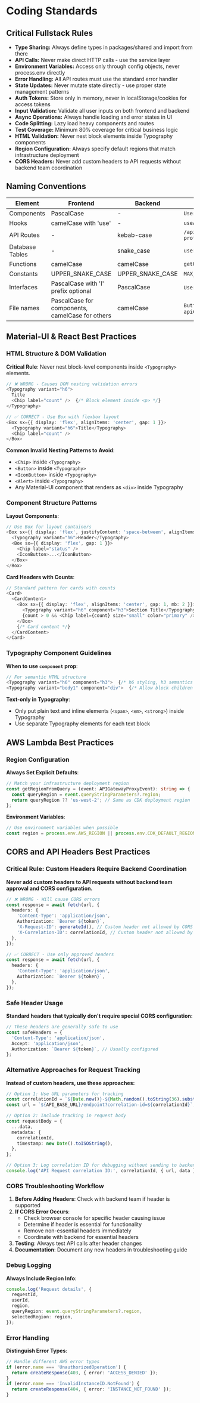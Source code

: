 # Coding Standards

## Critical Fullstack Rules

- **Type Sharing:** Always define types in packages/shared and import from there
- **API Calls:** Never make direct HTTP calls - use the service layer
- **Environment Variables:** Access only through config objects, never process.env directly
- **Error Handling:** All API routes must use the standard error handler
- **State Updates:** Never mutate state directly - use proper state management patterns
- **Auth Tokens:** Store only in memory, never in localStorage/cookies for access tokens
- **Input Validation:** Validate all user inputs on both frontend and backend
- **Async Operations:** Always handle loading and error states in UI
- **Code Splitting:** Lazy load heavy components and routes
- **Test Coverage:** Minimum 80% coverage for critical business logic
- **HTML Validation:** Never nest block elements inside Typography components
- **Region Configuration:** Always specify default regions that match infrastructure deployment
- **CORS Headers:** Never add custom headers to API requests without backend team coordination

## Naming Conventions

| Element         | Frontend                                        | Backend          | Example                      |
| --------------- | ----------------------------------------------- | ---------------- | ---------------------------- |
| Components      | PascalCase                                      | -                | `UserProfile.tsx`            |
| Hooks           | camelCase with 'use'                            | -                | `useAuth.ts`                 |
| API Routes      | -                                               | kebab-case       | `/api/user-profile`          |
| Database Tables | -                                               | snake_case       | `user_profiles`              |
| Functions       | camelCase                                       | camelCase        | `getUserById()`              |
| Constants       | UPPER_SNAKE_CASE                                | UPPER_SNAKE_CASE | `MAX_RETRIES`                |
| Interfaces      | PascalCase with 'I' prefix optional             | PascalCase       | `User` or `IUser`            |
| File names      | PascalCase for components, camelCase for others | camelCase        | `Button.tsx`, `apiClient.ts` |

## Material-UI & React Best Practices

### HTML Structure & DOM Validation

**Critical Rule**: Never nest block-level components inside `<Typography>` elements.

```typescript
// ❌ WRONG - Causes DOM nesting validation errors
<Typography variant="h6">
  Title
  <Chip label="count" />  {/* Block element inside <p> */}
</Typography>

// ✅ CORRECT - Use Box with flexbox layout
<Box sx={{ display: 'flex', alignItems: 'center', gap: 1 }}>
  <Typography variant="h6">Title</Typography>
  <Chip label="count" />
</Box>
```

**Common Invalid Nesting Patterns to Avoid**:

- `<Chip>` inside `<Typography>`
- `<Button>` inside `<Typography>`
- `<IconButton>` inside `<Typography>`
- `<Alert>` inside `<Typography>`
- Any Material-UI component that renders as `<div>` inside Typography

### Component Structure Patterns

**Layout Components**:

```typescript
// Use Box for layout containers
<Box sx={{ display: 'flex', justifyContent: 'space-between', alignItems: 'center' }}>
  <Typography variant="h6">Header</Typography>
  <Box sx={{ display: 'flex', gap: 1 }}>
    <Chip label="status" />
    <IconButton>...</IconButton>
  </Box>
</Box>
```

**Card Headers with Counts**:

```typescript
// Standard pattern for cards with counts
<Card>
  <CardContent>
    <Box sx={{ display: 'flex', alignItems: 'center', gap: 1, mb: 2 }}>
      <Typography variant="h6" component="h3">Section Title</Typography>
      {count > 0 && <Chip label={count} size="small" color="primary" />}
    </Box>
    {/* Card content */}
  </CardContent>
</Card>
```

### Typography Component Guidelines

**When to use `component` prop**:

```typescript
// For semantic HTML structure
<Typography variant="h6" component="h3">  {/* h6 styling, h3 semantics */}
<Typography variant="body1" component="div">  {/* Allow block children */}
```

**Text-only in Typography**:

- Only put plain text and inline elements (`<span>`, `<em>`, `<strong>`) inside Typography
- Use separate Typography elements for each text block

## AWS Lambda Best Practices

### Region Configuration

**Always Set Explicit Defaults**:

```typescript
// Match your infrastructure deployment region
const getRegionFromQuery = (event: APIGatewayProxyEvent): string => {
  const queryRegion = event.queryStringParameters?.region;
  return queryRegion ?? 'us-west-2'; // Same as CDK deployment region
};
```

**Environment Variables**:

```typescript
// Use environment variables when possible
const region = process.env.AWS_REGION || process.env.CDK_DEFAULT_REGION || 'us-west-2';
```

## CORS and API Headers Best Practices

### Critical Rule: Custom Headers Require Backend Coordination

**Never add custom headers to API requests without backend team approval and CORS configuration.**

```typescript
// ❌ WRONG - Will cause CORS errors
const response = await fetch(url, {
  headers: {
    'Content-Type': 'application/json',
    Authorization: `Bearer ${token}`,
    'X-Request-ID': generateId(), // Custom header not allowed by CORS
    'X-Correlation-ID': correlationId, // Custom header not allowed by CORS
  },
});

// ✅ CORRECT - Use only approved headers
const response = await fetch(url, {
  headers: {
    'Content-Type': 'application/json',
    Authorization: `Bearer ${token}`,
  },
});
```

### Safe Header Usage

**Standard headers that typically don't require special CORS configuration:**

```typescript
// These headers are generally safe to use
const safeHeaders = {
  'Content-Type': 'application/json',
  Accept: 'application/json',
  Authorization: `Bearer ${token}`, // Usually configured
};
```

### Alternative Approaches for Request Tracking

**Instead of custom headers, use these approaches:**

```typescript
// Option 1: Use URL parameters for tracking
const correlationId = `${Date.now()}-${Math.random().toString(36).substr(2, 9)}`;
const url = `${API_BASE_URL}/endpoint?correlation-id=${correlationId}`;

// Option 2: Include tracking in request body
const requestBody = {
  ...data,
  metadata: {
    correlationId,
    timestamp: new Date().toISOString(),
  },
};

// Option 3: Log correlation ID for debugging without sending to backend
console.log('API Request correlation ID:', correlationId, { url, data });
```

### CORS Troubleshooting Workflow

1. **Before Adding Headers**: Check with backend team if header is supported
2. **If CORS Error Occurs**:
   - Check browser console for specific header causing issue
   - Determine if header is essential for functionality
   - Remove non-essential headers immediately
   - Coordinate with backend for essential headers
3. **Testing**: Always test API calls after header changes
4. **Documentation**: Document any new headers in troubleshooting guide

### Debug Logging

**Always Include Region Info**:

```typescript
console.log('Request details', {
  requestId,
  userId,
  region,
  queryRegion: event.queryStringParameters?.region,
  selectedRegion: region,
});
```

### Error Handling

**Distinguish Error Types**:

```typescript
// Handle different AWS error types
if (error.name === 'UnauthorizedOperation') {
  return createResponse(403, { error: 'ACCESS_DENIED' });
}
if (error.name === 'InvalidInstanceID.NotFound') {
  return createResponse(404, { error: 'INSTANCE_NOT_FOUND' });
}
```
